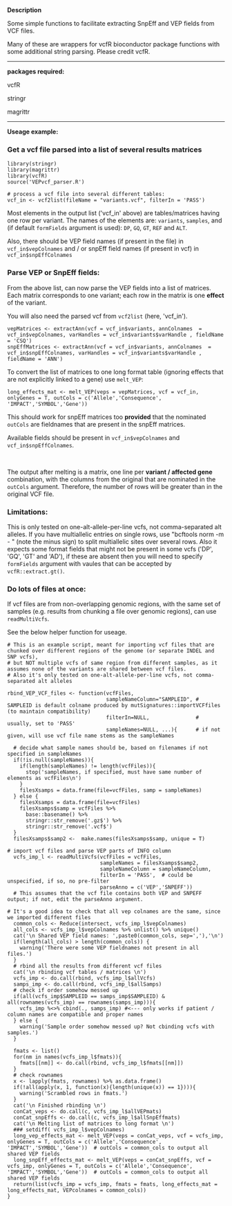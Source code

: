 **Description**

Some simple functions to facilitate extracting SnpEff and VEP fields from VCF files.

Many of these are wrappers for vcfR bioconductor package functions with some additional string parsing. Please credit vcfR.

----

**packages required:**

vcfR

stringr

magrittr

----

**Useage example:**

### Get a vcf file parsed into a list of several results matrices

```
library(stringr)
library(magrittr)
library(vcfR)
source('VEPvcf_parser.R')

# process a vcf file into several different tables:
vcf_in <- vcf2list(fileName = "variants.vcf", filterIn = 'PASS')
```

Most elements in the output list ('vcf_in' above) are tables/matrices having one row per variant.
The names of the elements are: `variants`, `samples`, and (if default `formFields` argument is used): `DP`, `GQ`, `GT`, `REF` and `ALT`.

Also, there should be VEP field names (if present in the file) in `vcf_in$vepColnames` and / or snpEff field names (if present in vcf) in `vcf_in$snpEffColnames` 

### Parse VEP or SnpEff fields:

From the above list, can now parse the VEP fields into a list of matrices. Each matrix corresponds to one variant; each row in the matrix is one **effect** of the variant.

You will also need the parsed vcf from `vcf2list` (here, 'vcf_in').

```
vepMatrices <- extractAnn(vcf = vcf_in$variants, annColnames  = vcf_in$vepColnames, varHandles = vcf_in$variants$varHandle , fieldName = 'CSQ')
snpEffMatrices <- extractAnn(vcf = vcf_in$variants, annColnames  = vcf_in$snpEffColnames, varHandles = vcf_in$variants$varHandle , fieldName = 'ANN')
```

To convert the list of matrices to one long format table (ignoring effects that are not explicitly linked to a gene) use `melt_VEP`:
```
long_effects_mat <- melt_VEP(veps = vepMatrices, vcf = vcf_in, onlyGenes = T, outCols = c('Allele','Consequence', 'IMPACT','SYMBOL','Gene'))
```
This should work for snpEff matrices too **provided** that the nominated `outCols` are fieldnames that are present in the snpEff matrices.

Available fields should be present in `vcf_in$vepColnames` and `vcf_in$snpEffColnames`.

<br>

The output after melting is a matrix, one line per **variant / affected gene** combination, with the columns from the original that are nominated in the `outCols` argument. Therefore, the number of rows will be greater than in the original VCF file.

### Limitations:
This is only tested on one-alt-allele-per-line vcfs, not comma-separated alt alleles.
If you have multiallelic entries on single rows, use "bcftools norm -m - " (note the minus sign) to split multiallelic sites over several rows.
Also it expects some format fields that might not be present in some vcfs ('DP', 'GQ', 'GT' and 'AD'), if these are absent then you will need to specify `formFields` argument with vaules that can be accepted by `vcfR::extract.gt()`. 

### Do lots of files at once:

If vcf files are from non-overlapping genomic regions, with the same set of samples (e.g. results from chunking a file over genomic regions), can use `readMultiVcfs`.

See the below helper function for useage.


```
# This is an example script, meant for importing vcf files that are chunked over different regions of the genome (or separate INDEL and SNP vcfs), 
# but NOT multiple vcfs of same region from different samples, as it assumes none of the variants are shared between vcf files.
# Also it's only tested on one-alt-allele-per-line vcfs, not comma-separated alt alleles

rbind_VEP_VCF_files <- function(vcfFiles, 
                                sampleNameColumn="SAMPLEID", # SAMPLEID is default colname produced by mutSignatures::importVCFfiles (to maintain compatibility)
                                filterIn=NULL,               # usually, set to 'PASS'
                                sampleNames=NULL, ...){      # if not given, will use vcf file name stems as the sampleNames
  
  # decide what sample names should be, based on filenames if not specified in sampleNames
  if(!is.null(sampleNames)){
    if(length(sampleNames) != length(vcfFiles)){
      stop('sampleNames, if specified, must have same number of elements as vcfFiles\n')
    }
    filesXsamps = data.frame(file=vcfFiles, samp = sampleNames)
  } else {
    filesXsamps = data.frame(file=vcfFiles)
    filesXsamps$samp = vcfFiles %>%
      base::basename() %>%
      stringr::str_remove('.gz$') %>%
      stringr::str_remove('.vcf$')
  }
  filesXsamps$samp2 <-  make.names(filesXsamps$samp, unique = T)
  
# import vcf files and parse VEP parts of INFO column
  vcfs_imp_l <- readMultiVcfs(vcfFiles = vcfFiles,  
                              sampleNames = filesXsamps$samp2,
                              sampleNameColumn = sampleNameColumn,
                              filterIn = 'PASS',  # could be unspecified, if so, no pre-filter
                              parseAnno = c('VEP','SNPEFF'))
  # This assumes that the vcf file contains both VEP and SNPEFF output; if not, edit the parseAnno argument.

# It's a good idea to check that all vep colnames are the same, since we imported different files
  common_cols <- Reduce(intersect, vcfs_imp_l$vepColnames)
  all_cols <- vcfs_imp_l$vepColnames %>% unlist() %>% unique()
  cat('\n Shared VEP field names: ',paste0(common_cols, sep=','),'\n')
  if(length(all_cols) > length(common_cols)) {
    warning('There were some VEP fieldnames not present in all files.')
  }
  # rbind all the results from different vcf files
  cat('\n rbinding vcf tables / matrices \n')
  vcfs_imp <- do.call(rbind, vcfs_imp_l$allVcfs)
  samps_imp <- do.call(rbind, vcfs_imp_l$allSamps)
  # check if order somehow messed up
  if(all(vcfs_imp$SAMPLEID == samps_imp$SAMPLEID) & all(rownames(vcfs_imp) == rownames(samps_imp))){
    vcfs_imp %<>% cbind(., samps_imp) #<--- only works if patient / column names are compatible and proper names
  } else {
    warning('Sample order somehow messed up? Not cbinding vcfs with samples.')
  }
  
  fmats <- list()
  for(nm in names(vcfs_imp_l$fmats)){
    fmats[[nm]] <- do.call(rbind, vcfs_imp_l$fmats[[nm]])
  }
  # check rownames
  x <- lapply(fmats, rownames) %>% as.data.frame()
  if(!all(apply(x, 1, function(x){length(unique(x)) == 1}))){
    warning('Scrambled rows in fmats.')
  }
  cat('\n Finished rbinding \n')
  conCat_veps <- do.call(c, vcfs_imp_l$allVEPmats)
  conCat_snpEffs <- do.call(c, vcfs_imp_l$allSnpEffmats)
  cat('\n Melting list of matrices to long format \n')
  ### setdiff( vcfs_imp_l$vepColnames)
  long_vep_effects_mat <- melt_VEP(veps = conCat_veps, vcf = vcfs_imp, onlyGenes = T, outCols = c('Allele','Consequence', 'IMPACT','SYMBOL','Gene'))  # outCols = common_cols to output all shared VEP fields
  long_snpEff_effects_mat <- melt_VEP(veps = conCat_snpEffs, vcf = vcfs_imp, onlyGenes = T, outCols = c('Allele','Consequence', 'IMPACT','SYMBOL','Gene'))  # outCols = common_cols to output all shared VEP fields
  return(list(vcfs_imp = vcfs_imp, fmats = fmats, long_effects_mat = long_effects_mat, VEPcolnames = common_cols))
}

```



